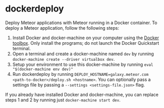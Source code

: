 # dockerdeploy

Deploy Meteor applications with Meteor running in a Docker container. To deploy a Meteor application, follow the following steps:

1. Install Docker and docker-machine on your computer using the [Docker toolbox](https://docs.docker.com/mac/step_one/). Only install the programs; do not launch the Docker Quickstart terminal.
2. Open a terminal and create a docker-machine named `dev` by running `docker-machine create --driver virtualbox dev`.
3. Setup your environment to use this docker-machine by running `eval "$(docker-machine env dev)"`
4. Run dockerdeploy by running `DEPLOY_HOSTNAME=galaxy.meteor.com <path-to-docker>/deploy.sh <hostname>`. You can optionally pass a settings file by passing a `--settings <settings-file.json>` flag.

If you already have installed Docker and docker-machine, you can replace steps 1 and 2 by running just `docker-machine start dev`.

